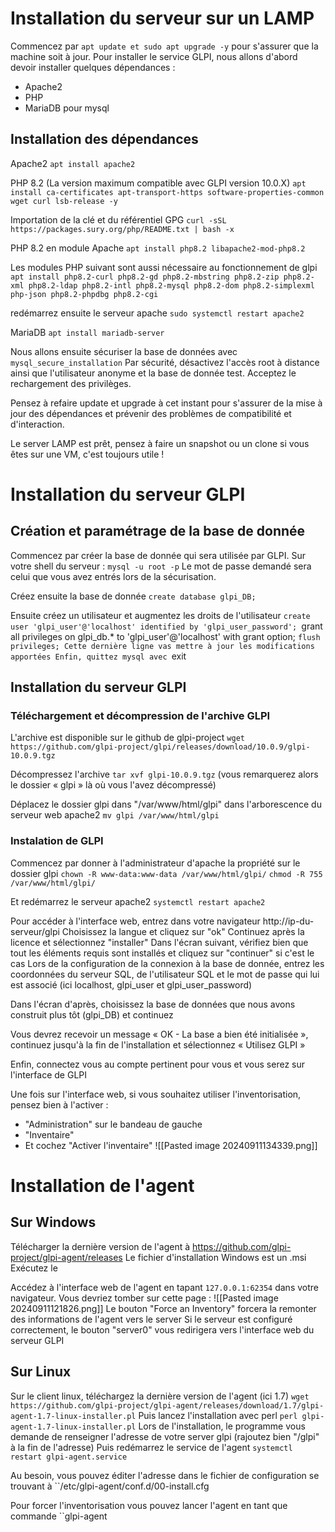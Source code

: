 # Installation du serveur sur un LAMP
Commencez par ``apt update et sudo apt upgrade -y`` pour s'assurer que la machine soit à jour.
Pour installer le service GLPI, nous allons d'abord devoir installer quelques dépendances :
- Apache2
- PHP
- MariaDB pour mysql

## Installation des dépendances
Apache2
``apt install apache2``

PHP 8.2 (La version maximum compatible avec GLPI version 10.0.X)
``apt install ca-certificates apt-transport-https software-properties-common wget curl lsb-release -y``

Importation de la clé et du référentiel GPG
``curl -sSL https://packages.sury.org/php/README.txt | bash -x``

PHP 8.2 en module Apache
``apt install php8.2 libapache2-mod-php8.2``

Les modules PHP suivant sont aussi nécessaire au fonctionnement de glpi
``apt install php8.2-curl php8.2-gd php8.2-mbstring php8.2-zip php8.2-xml php8.2-ldap php8.2-intl php8.2-mysql php8.2-dom php8.2-simplexml php-json php8.2-phpdbg php8.2-cgi``

redémarrez ensuite le serveur apache
``sudo systemctl restart apache2``

MariaDB
``apt install mariadb-server``

Nous allons ensuite sécuriser la base de données avec
``mysql_secure_installation``
Par sécurité, désactivez l'accès root à distance ainsi que l'utilisateur anonyme et la base de donnée test.
Acceptez le rechargement des privilèges.

Pensez à refaire update et upgrade à cet instant pour s'assurer de la mise à jour des dépendances et prévenir des problèmes de compatibilité et d'interaction.

Le server LAMP est prêt, pensez à faire un snapshot ou un clone si vous êtes sur une VM, c'est toujours utile !
# Installation du serveur GLPI
## Création et paramétrage de la base de donnée
Commencez par créer la base de donnée qui sera utilisée par GLPI. Sur votre shell du serveur :
``mysql -u root -p``
Le mot de passe demandé sera celui que vous avez entrés lors de la sécurisation.

Créez ensuite la base de donnée
``create database glpi_DB;``

Ensuite créez un utilisateur et augmentez les droits de l'utilisateur
``create user 'glpi_user'@'localhost' identified by 'glpi_user_password';
``grant all privileges on glpi_db.* to 'glpi_user'@'localhost' with grant option;
``flush privileges;
Cette dernière ligne vas mettre à jour les modifications apportées
Enfin, quittez mysql avec ``exit
## Installation du serveur GLPI
### Téléchargement et décompression de l'archive GLPI
L'archive est disponible sur le github de glpi-project
``wget https://github.com/glpi-project/glpi/releases/download/10.0.9/glpi-10.0.9.tgz``

Décompressez l'archive
``tar xvf glpi-10.0.9.tgz``
(vous remarquerez alors le dossier « glpi » là où vous l'avez décompressé)

Déplacez le dossier glpi dans "/var/www/html/glpi" dans l'arborescence du serveur web apache2
``mv glpi /var/www/html/glpi``
### Instalation de GLPI
Commencez par donner à l'administrateur d'apache la propriété sur le dossier glpi
``chown -R www-data:www-data /var/www/html/glpi/``
``chmod -R 755 /var/www/html/glpi/``

Et redémarrez le serveur apache2
``systemctl restart apache2``

Pour accéder à l'interface web, entrez dans votre navigateur http://ip-du-serveur/glpi
Choisissez la langue et cliquez sur "ok"
Continuez après la licence et sélectionnez "installer"
Dans l'écran suivant, vérifiez bien que tout les éléments requis sont installés et cliquez sur "continuer" si c'est le cas
Lors de la configuration de la connexion à la base de donnée, entrez les coordonnées du serveur SQL, de l'utilisateur SQL et le mot de passe qui lui est associé (ici localhost, glpi_user et glpi_user_password)

Dans l'écran d'après, choisissez la base de données que nous avons construit plus tôt (glpi_DB) et continuez

Vous devrez recevoir un message « OK - La base a bien été initialisée », continuez jusqu'à la fin de l'installation et sélectionnez « Utilisez GLPI »

Enfin, connectez vous au compte pertinent pour vous et vous serez sur l'interface de GLPI

Une fois sur l'interface web, si vous souhaitez utiliser l'inventorisation, pensez bien à l'activer :
- "Administration" sur le bandeau de gauche
- "Inventaire"
- Et cochez "Activer l'inventaire"
![[Pasted image 20240911134339.png]]
# Installation de l'agent
## Sur Windows
Télécharger la dernière version de l'agent à https://github.com/glpi-project/glpi-agent/releases
Le fichier d'installation Windows est un .msi
Exécutez le 

Accédez à l'interface web de l'agent en tapant ``127.0.0.1:62354`` dans votre navigateur. Vous devriez tomber sur cette page : ![[Pasted image 20240911121826.png]]
Le bouton "Force an Inventory" forcera la remonter des informations de l'agent vers le server
Si le serveur est configuré correctement, le bouton "server0" vous redirigera vers l'interface web du serveur GLPI
## Sur Linux
Sur le client linux, téléchargez la dernière version de l'agent (ici 1.7)
``wget https://github.com/glpi-project/glpi-agent/releases/download/1.7/glpi-agent-1.7-linux-installer.pl``
Puis lancez l'installation avec perl
``perl glpi-agent-1.7-linux-installer.pl``
Lors de l'installation, le programme vous demande de renseigner l'adresse de votre server glpi (rajoutez bien "/glpi" à la fin de l'adresse)
Puis redémarrez le service de l'agent
``systemctl restart glpi-agent.service``

Au besoin, vous pouvez éditer l'adresse dans le fichier de configuration se trouvant à ``/etc/glpi-agent/conf.d/00-install.cfg

Pour forcer l'inventorisation vous pouvez lancer l'agent en tant que commande ``glpi-agent

